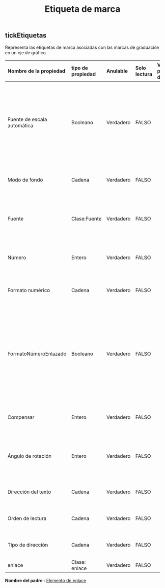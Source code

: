 ﻿---
title: Etiqueta de marca
second_title: Aspose.Cells Cloud Documen
type: docs
url: /es/specification/model/ticklabels/
description: "Aspose.Cells Especificación del modelo de nube: TickLabels. Maneje sin esfuerzo Excel y otros documentos de hoja de cálculo con funciones como abrir, generar, editar, dividir, fusionar, comparar y convertir."
kwords: Excel, Office, Hoja de cálculo, Nube REST API, TickLabels
weight: 50
---
## **tickEtiquetas**

 Representa las etiquetas de marca asociadas con las marcas de graduación en un eje de gráfico.

| Nombre de la propiedad| tipo de propiedad| Anulable| Solo lectura| Valor por defecto| Descripción|
|:- |:- |:- |:- |:- |:- |
| Fuente de escala automática| Booleano| Verdadero| FALSO|| Verdadero si el texto del objeto cambia el tamaño de fuente cuando cambia el tamaño del objeto. El valor por defecto es verdadero.|
| Modo de fondo| Cadena| Verdadero| FALSO|| Obtiene y establece el modo de visualización del fondo.|
| Fuente| Clase:Fuente| Verdadero| FALSO|| Devuelve un objeto que representa la fuente del objeto TickLabels especificado.|
| Número| Entero| Verdadero| FALSO|| Representa el número de formato del objeto TickLabels.|
| Formato numérico| Cadena| Verdadero| FALSO|| Representa la cadena de formato para el objeto TickLabels.|
| FormatoNúmeroEnlazado| Booleano| Verdadero| FALSO|| Verdadero si el formato del número está vinculado a las celdas (de modo que el formato del número cambia en las etiquetas cuando cambia en las celdas).|
| Compensar| Entero| Verdadero| FALSO|| Obtiene y establece la distancia de las etiquetas desde el eje.|
| Ángulo de rotación| Entero| Verdadero| FALSO|| Representa el ángulo de rotación del texto en el sentido de las agujas del reloj.|
| Dirección del texto| Cadena| Verdadero| FALSO||Representa el orden de lectura del texto.|
| Orden de lectura| Cadena| Verdadero| FALSO||Representa el orden de lectura del texto.|
| Tipo de dirección| Cadena| Verdadero| FALSO|| Obtiene y establece la dirección del texto.|
| enlace| Clase: enlace| Verdadero| FALSO|||

**Nombre del padre** : [Elemento de enlace](/specification/model/linkelement)

